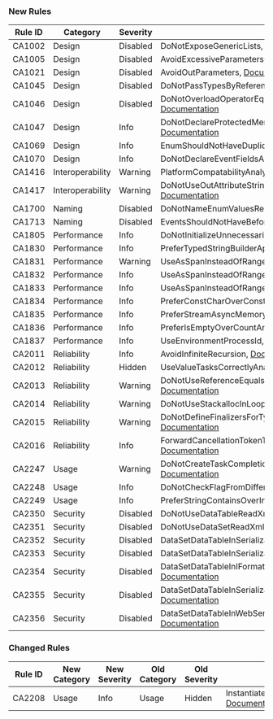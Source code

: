 ### New Rules
Rule ID | Category | Severity | Notes
--------|----------|----------|-------
CA1002 | Design | Disabled | DoNotExposeGenericLists, [Documentation](https://docs.microsoft.com/visualstudio/code-quality/ca1002)
CA1005 | Design | Disabled | AvoidExcessiveParametersOnGenericTypes, [Documentation](https://docs.microsoft.com/visualstudio/code-quality/ca1005)
CA1021 | Design | Disabled | AvoidOutParameters, [Documentation](https://docs.microsoft.com/visualstudio/code-quality/ca1021)
CA1045 | Design | Disabled | DoNotPassTypesByReference, [Documentation](https://docs.microsoft.com/visualstudio/code-quality/ca1045)
CA1046 | Design | Disabled | DoNotOverloadOperatorEqualsOnReferenceTypes, [Documentation](https://docs.microsoft.com/visualstudio/code-quality/ca1046)
CA1047 | Design | Info | DoNotDeclareProtectedMembersInSealedTypes, [Documentation](https://docs.microsoft.com/visualstudio/code-quality/ca1047)
CA1069 | Design | Info | EnumShouldNotHaveDuplicatedValues, [Documentation](https://docs.microsoft.com/visualstudio/code-quality/ca1069)
CA1070 | Design | Info | DoNotDeclareEventFieldsAsVirtual, [Documentation](https://docs.microsoft.com/visualstudio/code-quality/ca1070)
CA1416 | Interoperability | Warning | PlatformCompatabilityAnalyzer, [Documentation](https://docs.microsoft.com/visualstudio/code-quality/ca1416)
CA1417 | Interoperability | Warning | DoNotUseOutAttributeStringPinvokeParametersAnalyzer, [Documentation](https://docs.microsoft.com/visualstudio/code-quality/ca1417)
CA1700 | Naming | Disabled | DoNotNameEnumValuesReserved, [Documentation](https://docs.microsoft.com/visualstudio/code-quality/ca1700)
CA1713 | Naming | Disabled | EventsShouldNotHaveBeforeOrAfterPrefix, [Documentation](https://docs.microsoft.com/visualstudio/code-quality/ca1713)
CA1805 | Performance | Info | DoNotInitializeUnnecessarilyAnalyzer, [Documentation](https://docs.microsoft.com/visualstudio/code-quality/ca1805)
CA1830 | Performance | Info | PreferTypedStringBuilderAppendOverloads, [Documentation](https://docs.microsoft.com/visualstudio/code-quality/ca1830)
CA1831 | Performance | Warning | UseAsSpanInsteadOfRangeIndexerAnalyzer, [Documentation](https://docs.microsoft.com/visualstudio/code-quality/ca1831)
CA1832 | Performance | Info | UseAsSpanInsteadOfRangeIndexerAnalyzer, [Documentation](https://docs.microsoft.com/visualstudio/code-quality/ca1832)
CA1833 | Performance | Info | UseAsSpanInsteadOfRangeIndexerAnalyzer, [Documentation](https://docs.microsoft.com/visualstudio/code-quality/ca1833)
CA1834 | Performance | Info | PreferConstCharOverConstUnitStringAnalyzer, [Documentation](https://docs.microsoft.com/visualstudio/code-quality/ca1834)
CA1835 | Performance | Info | PreferStreamAsyncMemoryOverloads, [Documentation](https://docs.microsoft.com/visualstudio/code-quality/ca1835)
CA1836 | Performance | Info | PreferIsEmptyOverCountAnalyzer, [Documentation](https://docs.microsoft.com/visualstudio/code-quality/ca1836)
CA1837 | Performance | Info | UseEnvironmentProcessId, [Documentation](https://docs.microsoft.com/visualstudio/code-quality/ca1837)
CA2011 | Reliability | Info | AvoidInfiniteRecursion, [Documentation](https://docs.microsoft.com/visualstudio/code-quality/ca2011)
CA2012 | Reliability | Hidden | UseValueTasksCorrectlyAnalyzer, [Documentation](https://docs.microsoft.com/visualstudio/code-quality/ca2012)
CA2013 | Reliability | Warning | DoNotUseReferenceEqualsWithValueTypesAnalyzer, [Documentation](https://docs.microsoft.com/visualstudio/code-quality/ca2013)
CA2014 | Reliability | Warning | DoNotUseStackallocInLoopsAnalyzer, [Documentation](https://docs.microsoft.com/visualstudio/code-quality/ca2014)
CA2015 | Reliability | Warning | DoNotDefineFinalizersForTypesDerivedFromMemoryManager, [Documentation](https://docs.microsoft.com/visualstudio/code-quality/ca2015)
CA2016 | Reliability | Info | ForwardCancellationTokenToInvocationsAnalyzer, [Documentation](https://docs.microsoft.com/visualstudio/code-quality/ca2016)
CA2247 | Usage | Warning | DoNotCreateTaskCompletionSourceWithWrongArguments, [Documentation](https://docs.microsoft.com/visualstudio/code-quality/ca2247)
CA2248 | Usage | Info | DoNotCheckFlagFromDifferentEnum, [Documentation](https://docs.microsoft.com/visualstudio/code-quality/ca2248)
CA2249 | Usage | Info | PreferStringContainsOverIndexOfAnalyzer, [Documentation](https://docs.microsoft.com/visualstudio/code-quality/ca2249)
CA2350 | Security | Disabled | DoNotUseDataTableReadXml, [Documentation](https://docs.microsoft.com/visualstudio/code-quality/ca2350)
CA2351 | Security | Disabled | DoNotUseDataSetReadXml, [Documentation](https://docs.microsoft.com/visualstudio/code-quality/ca2351)
CA2352 | Security | Disabled | DataSetDataTableInSerializableTypeAnalyzer, [Documentation](https://docs.microsoft.com/visualstudio/code-quality/ca2352)
CA2353 | Security | Disabled | DataSetDataTableInSerializableTypeAnalyzer, [Documentation](https://docs.microsoft.com/visualstudio/code-quality/ca2353)
CA2354 | Security | Disabled | DataSetDataTableInIFormatterSerializableObjectGraphAnalyzer, [Documentation](https://docs.microsoft.com/visualstudio/code-quality/ca2354)
CA2355 | Security | Disabled | DataSetDataTableInSerializableObjectGraphAnalyzer, [Documentation](https://docs.microsoft.com/visualstudio/code-quality/ca2355)
CA2356 | Security | Disabled | DataSetDataTableInWebSerializableObjectGraphAnalyzer, [Documentation](https://docs.microsoft.com/visualstudio/code-quality/ca2356)

### Changed Rules
Rule ID | New Category | New Severity | Old Category | Old Severity | Notes
--------|--------------|--------------|--------------|--------------|-------
CA2208 | Usage | Info | Usage | Hidden | InstantiateArgumentExceptionsCorrectlyAnalyzer, [Documentation](https://docs.microsoft.com/visualstudio/code-quality/ca2208)
